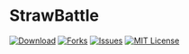 # StrawBattle

[![Download][download-shield]][download-url]
[![Forks][forks-shield]][forks-url]
[![Issues][issues-shield]][issues-url]
[![MIT License][license-shield]][license-url]

[forks-shield]: https://img.shields.io/github/forks/StrawberryCorps/StrawBattle?style=for-the-badge
[forks-url]: https://github.com/StrawberryCorps/StrawBattle/network/members
[download-shield]: https://img.shields.io/github/downloads/StrawberryCorps/StrawBattle/total?style=for-the-badge
[download-url]: https://github.com/StrawberryCorps/StrawBattle/
[issues-shield]: https://img.shields.io/github/issues/StrawberryCorps/StrawBattle?style=for-the-badge
[issues-url]: https://github.com/StrawberryCorps/StrawBattle/issues
[license-shield]: https://img.shields.io/github/license/StrawberryCorps/StrawBattle?style=for-the-badge
[license-url]: https://github.com/StrawberryCorps/StrawBattle/blob/main/LICENSE